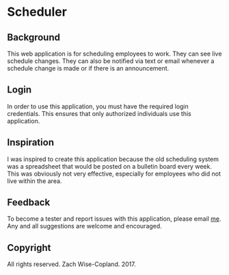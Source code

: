 # Scheduler

## Background
This web application is for scheduling employees to work. They can see live schedule changes. They can also be notified via text or email whenever a schedule change is made or if there is an announcement.

## Login
In order to use this application, you must have the required login credentials. This ensures that only authorized individuals use this application.

## Inspiration
I was inspired to create this application because the old scheduling system was a spreadsheet that would be posted on a bulletin board every week. This was obviously not very effective, especially for employees who did not live within the area.

## Feedback
To become a tester and report issues with this application, please email [me](mailto:zcopland16@gmail.com?Subject=Scheduler%20App).
Any and all suggestions are welcome and encouraged.

## Copyright
All rights reserved. Zach Wise-Copland. 2017.
